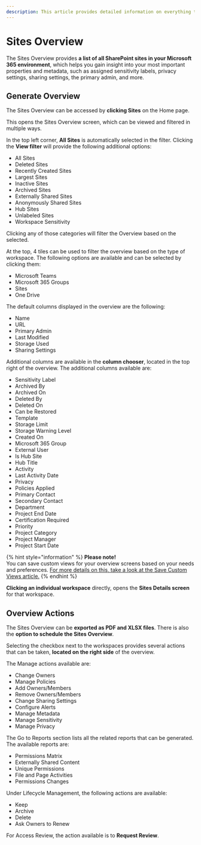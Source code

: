 ```yaml
---
description: This article provides detailed information on everything that can be found on the Sites Overview screen. 
---
```


# Sites Overview

The Sites Overview provides **a list of all SharePoint sites in your Microsoft 365 environment**, which helps you gain insight into your most important properties and metadata, such as assigned sensitivity labels, privacy settings, sharing settings, the primary admin, and more. 

## Generate Overview

The Sites Overview can be accessed by **clicking Sites** on the Home page. 

This opens the Sites Overview screen, which can be viewed and filtered in multiple ways. 

In the top left corner, **All Sites** is automatically selected in the filter. Clicking the **View filter** will provide the following additional options: 
* All Sites
* Deleted Sites
* Recently Created Sites
* Largest Sites
* Inactive Sites
* Archived Sites
* Externally Shared Sites
* Anonymously Shared Sites
* Hub Sites
* Unlabeled Sites 
* Workspace Sensitivity

Clicking any of those categories will filter the Overview based on the selected. 

At the top, 4 tiles can be used to filter the overview based on the type of workspace. The following options are available and can be selected by clicking them:

  * Microsoft Teams
  * Microsoft 365 Groups 
  * Sites
  * One Drive

The default columns displayed in the overview are the following:

  * Name
  * URL 
  * Primary Admin
  * Last Modified
  * Storage Used
  * Sharing Settings

Additional columns are available in the **column chooser**, located in the top right of the overview. The additional columns available are:

 * Sensitivity Label
 * Archived By
 * Archived On
 * Deleted By
 * Deleted On
 * Can be Restored
 * Template
 * Storage Limit
 * Storage Warning Level
 * Created On
 * Microsoft 365 Group
 * External User
 * Is Hub Site
 * Hub Title
 * Activity
 * Last Activity Date 
 * Privacy
 * Policies Applied
 * Primary Contact
 * Secondary Contact
 * Department
 * Project End Date
 * Certification Required
 * Priority
 * Project Category
 * Project Manager
 * Project Start Date

{% hint style="information" %}
**Please note!**  
You can save custom views for your overview screens based on your needs and preferences. [For more details on this, take a look at the Save Custom Views article.](../configuration/custom-views.md)
{% endhint %}

**Clicking an individual workspace** directly, opens the **Sites Details screen** for that workspace. 

## Overview Actions

The Sites Overview can be **exported as PDF and XLSX files**. There is also the **option to schedule the Sites Overview**.

Selecting the checkbox next to the workspaces provides several actions that can be taken, **located on the right side** of the overview.

The Manage actions available are: 
  * Change Owners
  * Manage Policies
  * Add Owners/Members
  * Remove Owners/Members
  * Change Sharing Settings
  * Configure Alerts
  * Manage Metadata
  * Manage Sensitivity
  * Manage Privacy

The Go to Reports section lists all the related reports that can be generated. The available reports are:
  * Permissions Matrix
  * Externally Shared Content
  * Unique Permissions
  * File and Page Activities
  * Permissions Changes

Under Lifecycle Management, the following actions are available:
  * Keep
  * Archive
  * Delete
  * Ask Owners to Renew

For Access Review, the action available is to **Request Review**.


